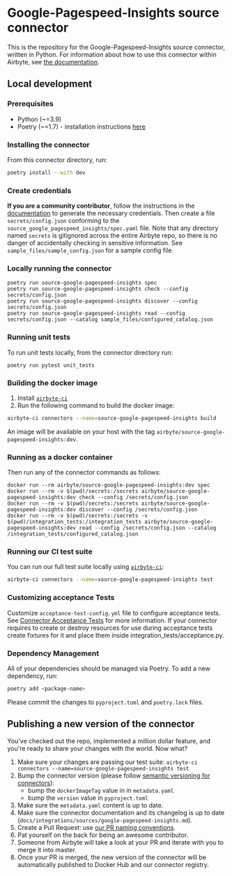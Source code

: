 # Google-Pagespeed-Insights source connector

This is the repository for the Google-Pagespeed-Insights source connector, written in Python.
For information about how to use this connector within Airbyte, see [the documentation](https://docs.airbyte.com/integrations/sources/google-pagespeed-insights).

## Local development

### Prerequisites

- Python (~=3.9)
- Poetry (~=1.7) - installation instructions [here](https://python-poetry.org/docs/#installation)

### Installing the connector

From this connector directory, run:

```bash
poetry install --with dev
```

### Create credentials

**If you are a community contributor**, follow the instructions in the [documentation](https://docs.airbyte.com/integrations/sources/google-pagespeed-insights)
to generate the necessary credentials. Then create a file `secrets/config.json` conforming to the `source_google_pagespeed_insights/spec.yaml` file.
Note that any directory named `secrets` is gitignored across the entire Airbyte repo, so there is no danger of accidentally checking in sensitive information.
See `sample_files/sample_config.json` for a sample config file.

### Locally running the connector

```
poetry run source-google-pagespeed-insights spec
poetry run source-google-pagespeed-insights check --config secrets/config.json
poetry run source-google-pagespeed-insights discover --config secrets/config.json
poetry run source-google-pagespeed-insights read --config secrets/config.json --catalog sample_files/configured_catalog.json
```

### Running unit tests

To run unit tests locally, from the connector directory run:

```
poetry run pytest unit_tests
```

### Building the docker image

1. Install [`airbyte-ci`](https://github.com/airbytehq/airbyte/blob/master/airbyte-ci/connectors/pipelines/README.md)
2. Run the following command to build the docker image:

```bash
airbyte-ci connectors --name=source-google-pagespeed-insights build
```

An image will be available on your host with the tag `airbyte/source-google-pagespeed-insights:dev`.

### Running as a docker container

Then run any of the connector commands as follows:

```
docker run --rm airbyte/source-google-pagespeed-insights:dev spec
docker run --rm -v $(pwd)/secrets:/secrets airbyte/source-google-pagespeed-insights:dev check --config /secrets/config.json
docker run --rm -v $(pwd)/secrets:/secrets airbyte/source-google-pagespeed-insights:dev discover --config /secrets/config.json
docker run --rm -v $(pwd)/secrets:/secrets -v $(pwd)/integration_tests:/integration_tests airbyte/source-google-pagespeed-insights:dev read --config /secrets/config.json --catalog /integration_tests/configured_catalog.json
```

### Running our CI test suite

You can run our full test suite locally using [`airbyte-ci`](https://github.com/airbytehq/airbyte/blob/master/airbyte-ci/connectors/pipelines/README.md):

```bash
airbyte-ci connectors --name=source-google-pagespeed-insights test
```

### Customizing acceptance Tests

Customize `acceptance-test-config.yml` file to configure acceptance tests. See [Connector Acceptance Tests](https://docs.airbyte.com/connector-development/testing-connectors/connector-acceptance-tests-reference) for more information.
If your connector requires to create or destroy resources for use during acceptance tests create fixtures for it and place them inside integration_tests/acceptance.py.

### Dependency Management

All of your dependencies should be managed via Poetry.
To add a new dependency, run:

```bash
poetry add <package-name>
```

Please commit the changes to `pyproject.toml` and `poetry.lock` files.

## Publishing a new version of the connector

You've checked out the repo, implemented a million dollar feature, and you're ready to share your changes with the world. Now what?

1. Make sure your changes are passing our test suite: `airbyte-ci connectors --name=source-google-pagespeed-insights test`
2. Bump the connector version (please follow [semantic versioning for connectors](https://docs.airbyte.com/contributing-to-airbyte/resources/pull-requests-handbook/#semantic-versioning-for-connectors)):
   - bump the `dockerImageTag` value in in `metadata.yaml`
   - bump the `version` value in `pyproject.toml`
3. Make sure the `metadata.yaml` content is up to date.
4. Make sure the connector documentation and its changelog is up to date (`docs/integrations/sources/google-pagespeed-insights.md`).
5. Create a Pull Request: use [our PR naming conventions](https://docs.airbyte.com/contributing-to-airbyte/resources/pull-requests-handbook/#pull-request-title-convention).
6. Pat yourself on the back for being an awesome contributor.
7. Someone from Airbyte will take a look at your PR and iterate with you to merge it into master.
8. Once your PR is merged, the new version of the connector will be automatically published to Docker Hub and our connector registry.

